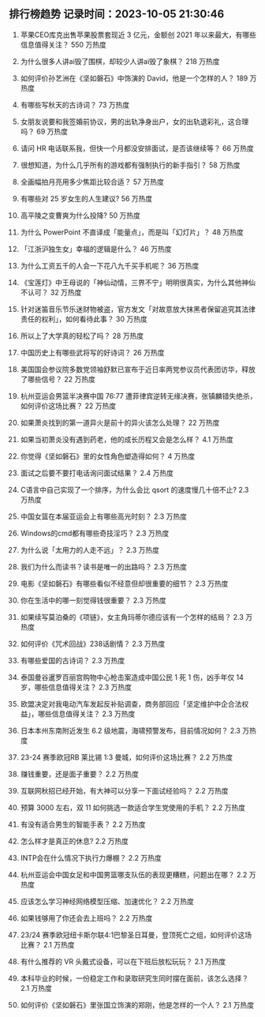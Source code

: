 
## 排行榜趋势 记录时间：2023-10-05 21:30:46
  
  1. 苹果CEO库克出售苹果股票套现近 3 亿元，金额创  2021 年以来最大，有哪些信息值得关注？ 550 万热度
    
  2. 为什么很多人讲ai毁了围棋，却较少人讲ai毁了象棋？ 218 万热度
    
  3. 如何评价孙艺洲在《坚如磐石》中饰演的 David，他是一个怎样的人？ 189 万热度
    
  4. 有哪些写秋天的古诗词？ 73 万热度
    
  5. 女朋友说要和我签婚前协议，男的出轨净身出户，女的出轨退彩礼，这合理吗？ 69 万热度
    
  6. 请问 HR 电话联系我，但快一个月都没安排面试，是否该继续等？ 66 万热度
    
  7. 很想知道，为什么几乎所有的游戏都有强制执行的新手指引？ 58 万热度
    
  8. 全画幅拍月亮用多少焦距比较合适？ 57 万热度
    
  9. 有哪些对 25 岁女生的人生建议? 56 万热度
    
  10. 高平陵之变曹爽为什么投降? 50 万热度
    
  11. 为什么 PowerPoint 不直译成「能量点」，而是叫「幻灯片」？ 48 万热度
    
  12. 「江浙沪独生女」幸福的逻辑是什么？ 46 万热度
    
  13. 为什么工资五千的人会一下花八九千买手机呢？ 36 万热度
    
  14. 《宝莲灯》中王母说的「神仙动情，三界不宁」明明很真实，为什么其他神仙不认可？ 32 万热度
    
  15. 针对迷笛音乐节乐迷财物被盗，官方发文「对故意放大抹黑者保留追究其法律责任的权利」，如何看待此事？ 30 万热度
    
  16. 所以上了大学真的轻松了吗？ 28 万热度
    
  17. 中国历史上有哪些武将写的好诗词？ 26 万热度
    
  18. 美国国会参议院多数党领袖舒默已宣布于近日率两党参议员代表团访华，释放了哪些信号？ 22 万热度
    
  19. 杭州亚运会男篮半决赛中国 76:77 遭菲律宾逆转无缘决赛，张镇麟错失绝杀，如何评价这场比赛？ 22 万热度
    
  20. 如果萧炎找到的第一道异火是前十的异火该怎么处理？ 22 万热度
    
  21. 如果当初萧炎没有遇到药老，他的成长历程又会是怎么样？ 4.1 万热度
    
  22. 你觉得《坚如磐石》里的女性角色塑造得如何？ 4 万热度
    
  23. 面试之后要不要打电话询问面试结果？ 2.4 万热度
    
  24. C语言中自己实现了一个排序，为什么会比 qsort 的速度慢几十倍不止? 2.3 万热度
    
  25. 中国女篮在本届亚运会上有哪些高光时刻？ 2.3 万热度
    
  26. Windows的cmd都有哪些奇技淫巧？ 2.3 万热度
    
  27. 为什么说「太用力的人走不远」？ 2.3 万热度
    
  28. 我们为什么而读书？读书是唯一的出路吗？ 2.3 万热度
    
  29. 电影《坚如磐石》有哪些看似不经意但却很重要的细节？ 2.3 万热度
    
  30. 你在生活中的哪一刻觉得钱很重要？ 2.3 万热度
    
  31. 如果续写莫泊桑的《项链》，女主角玛蒂尔德应该有一个怎样的结局？ 2.3 万热度
    
  32. 如何评价《咒术回战》238话剧情？ 2.3 万热度
    
  33. 有哪些爱国的古诗词？ 2.3 万热度
    
  34. 泰国曼谷暹罗百丽宫购物中心枪击案造成中国公民 1 死 1 伤，凶手年仅 14 岁，哪些信息值得关注？ 2.3 万热度
    
  35. 欧盟决定对我电动汽车发起反补贴调查，商务部回应「坚定维护中企合法权益」，哪些信息值得关注？ 2.3 万热度
    
  36. 日本本州东南附近发生 6.2 级地震，海啸预警发布，目前情况如何？ 2.3 万热度
    
  37. 23-24 赛季欧冠RB 莱比锡 1:3 曼城，如何评价这场比赛？ 2.2 万热度
    
  38. 赚钱重要，还是面子重要？ 2.2 万热度
    
  39. 互联网秋招已经开始，有大神可以分享一下面试经验吗？ 2.2 万热度
    
  40. 预算 3000 左右，双 11 如何挑选一款适合学生党使用的手机？ 2.2 万热度
    
  41. 有没有适合男生的智能手表？ 2.2 万热度
    
  42. 怎么样才是真正的休息? 2.2 万热度
    
  43. INTP会在什么情况下执行力爆棚？ 2.2 万热度
    
  44. 杭州亚运会中国女足和中国男篮哪支队伍的表现更糟糕，问题出在哪？ 2.2 万热度
    
  45. 应该怎么学习神经网络模型压缩、加速优化？ 2.2 万热度
    
  46. 如果钱够用了你还会去上班吗？ 2.2 万热度
    
  47. 23/24 赛季欧冠纽卡斯尔联4:1巴黎圣日耳曼，登顶死亡之组，如何评价这场比赛？ 2.1 万热度
    
  48. 有什么推荐的 VR 头戴式设备，可以在下班后放松玩玩？ 2.1 万热度
    
  49. 本科毕业的时候，一份稳定工作和录取研究生同时摆在面前，该怎么选择？ 2.1 万热度
    
  50. 如何评价《坚如磐石》里张国立饰演的郑刚，他是怎样的一个人？ 2.1 万热度
    